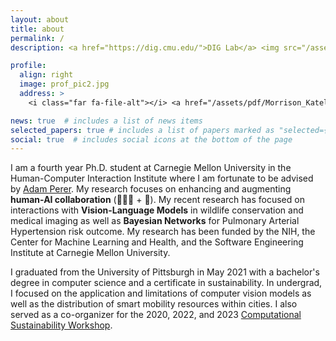 ```yaml
---
layout: about
title: about
permalink: /
description: <a href="https://dig.cmu.edu/">DIG Lab</a> <img src="/assets/img/DIG-light.svg" height=30px/> @ Carnegie Mellon University. 

profile:
  align: right
  image: prof_pic2.jpg
  address: >
    <i class="far fa-file-alt"></i> <a href="/assets/pdf/Morrison_Katelyn_Resume.pdf">Current Resume</a>

news: true  # includes a list of news items
selected_papers: true # includes a list of papers marked as "selected={true}"
social: true  # includes social icons at the bottom of the page
---
```


I am a fourth year Ph.D. student at Carnegie Mellon University in the Human-Computer Interaction Institute where I am fortunate to be advised by [Adam Perer](https://perer.org/). My research focuses on enhancing and augmenting **human-AI collaboration** (👩🏻‍💼 + 🤖). My recent research has focused on interactions with **Vision-Language Models** in wildlife conservation and medical imaging as well as **Bayesian Networks** for Pulmonary Arterial Hypertension risk outcome. My research has been funded by the NIH, the Center for Machine Learning and Health, and the Software Engineering Institute at Carnegie Mellon University. 

I graduated from the University of Pittsburgh in May 2021 with a bachelor's degree in computer science and a certificate in sustainability. In undergrad, I focused on the application and limitations of computer vision models as well as the distribution of smart mobility resources within cities. I also served as a co-organizer for the 2020, 2022, and 2023 [Computational Sustainability Workshop](http://www.compsust.net/compsust-2023/). 
